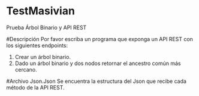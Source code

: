 # TestMasivian
Prueba Árbol Binario y API REST

#Descripción
Por favor escriba un programa que exponga un API REST con los siguientes endpoints:
1. Crear un árbol binario.
2. Dado un árbol binario y dos nodos retornar el ancestro común más cercano.

#Archivo Json.Json
Se encuentra la estructura del Json que recibe cada método de la API REST.